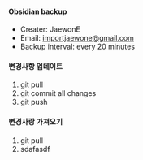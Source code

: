 #### Obsidian backup

- Creater: JaewonE
- Email: importjaewone@gmail.com
- Backup interval: every 20 minutes

#### 변경사항 업데이트

1. git pull
2. git commit all changes
3. git push

#### 변경사랑 가져오기

1. git pull
2. sdafasdf
